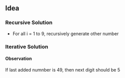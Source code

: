 ## Idea

### Recursive Solution
- For all i = 1 to 9, recursively generate other number 

### Iterative Solution

#### Observation
If last added numnber is 49, then next digit should be 5
